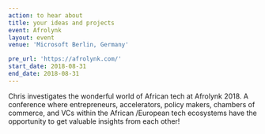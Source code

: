 ```yaml
---
action: to hear about
title: your ideas and projects
event: Afrolynk
layout: event
venue: 'Microsoft Berlin, Germany'

pre_url: 'https://afrolynk.com/'
start_date: 2018-08-31
end_date: 2018-08-31
---
```


Chris investigates the wonderful world of African tech at Afrolynk 2018\. A conference where entrepreneurs, accelerators, policy makers, chambers of commerce, and VCs within the African /European tech ecosystems have the opportunity to get valuable insights from each other!
